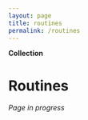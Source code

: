 ```yaml
---
layout: page
title: routines
permalink: /routines
---
```


<b>Collection</b>

<h1>Routines</h1>

<i>Page in progress</i>

<style>
  .wrapper {
    max-width: 58em;
  }
</style>